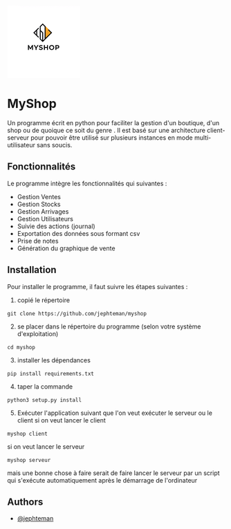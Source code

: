 ![Logo du programme](docs/img/logo.png)

# MyShop

Un programme écrit en python pour faciliter la gestion d'un boutique,  d'un shop ou de quoique ce soit du genre  .
Il est basé sur une architecture client-serveur pour pouvoir être utilisé sur plusieurs instances en mode multi-utilisateur sans soucis. 


## Fonctionnalités
Le programme intègre les fonctionnalités qui suivantes :
* Gestion Ventes
* Gestion Stocks 
* Gestion Arrivages
* Gestion Utilisateurs
* Suivie des actions (journal)
* Exportation des données sous formant csv
* Prise de notes 
* Génération du graphique de vente 


## Installation

Pour installer le programme,  il faut suivre les étapes suivantes :
1. copié le répertoire 
```
git clone https://github.com/jephteman/myshop
```
2. se placer dans le répertoire du programme (selon votre système d'exploitation)
```
cd myshop
```
3. installer les dépendances
```
pip install requirements.txt
```
4. taper la commande
```
python3 setup.py install
```
5. Exécuter l'application 
suivant que l'on veut exécuter le serveur ou le client
si on veut lancer le client 
```
myshop client
```
si on veut lancer le serveur 
```
myshop serveur
```
mais une bonne chose à faire serait de faire lancer le serveur par un script qui s'exécute automatiquement après le démarrage de l'ordinateur 
    
## Authors

- [@jephteman ](https://www.github.com/jephteman)

